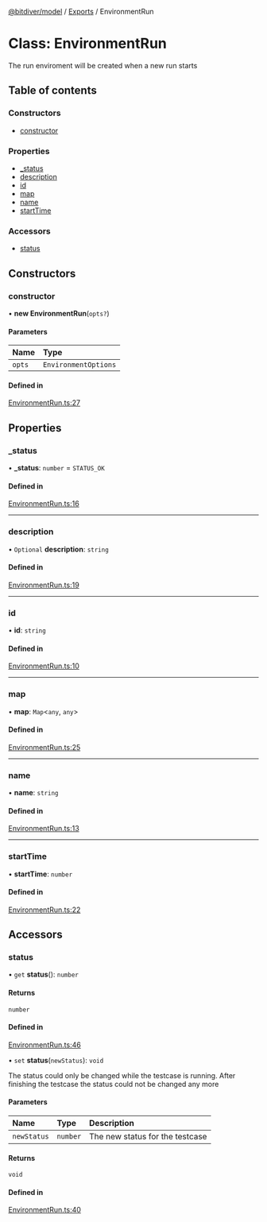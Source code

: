 [@bitdiver/model](../README.md) / [Exports](../modules.md) / EnvironmentRun

# Class: EnvironmentRun

The run enviroment will be created when a new run starts

## Table of contents

### Constructors

- [constructor](EnvironmentRun.md#constructor)

### Properties

- [\_status](EnvironmentRun.md#_status)
- [description](EnvironmentRun.md#description)
- [id](EnvironmentRun.md#id)
- [map](EnvironmentRun.md#map)
- [name](EnvironmentRun.md#name)
- [startTime](EnvironmentRun.md#starttime)

### Accessors

- [status](EnvironmentRun.md#status)

## Constructors

### constructor

• **new EnvironmentRun**(`opts?`)

#### Parameters

| Name | Type |
| :------ | :------ |
| `opts` | `EnvironmentOptions` |

#### Defined in

[EnvironmentRun.ts:27](https://github.com/bitdiver/model/blob/e208e5b/src/EnvironmentRun.ts#L27)

## Properties

### \_status

• **\_status**: `number` = `STATUS_OK`

#### Defined in

[EnvironmentRun.ts:16](https://github.com/bitdiver/model/blob/e208e5b/src/EnvironmentRun.ts#L16)

___

### description

• `Optional` **description**: `string`

#### Defined in

[EnvironmentRun.ts:19](https://github.com/bitdiver/model/blob/e208e5b/src/EnvironmentRun.ts#L19)

___

### id

• **id**: `string`

#### Defined in

[EnvironmentRun.ts:10](https://github.com/bitdiver/model/blob/e208e5b/src/EnvironmentRun.ts#L10)

___

### map

• **map**: `Map`<`any`, `any`\>

#### Defined in

[EnvironmentRun.ts:25](https://github.com/bitdiver/model/blob/e208e5b/src/EnvironmentRun.ts#L25)

___

### name

• **name**: `string`

#### Defined in

[EnvironmentRun.ts:13](https://github.com/bitdiver/model/blob/e208e5b/src/EnvironmentRun.ts#L13)

___

### startTime

• **startTime**: `number`

#### Defined in

[EnvironmentRun.ts:22](https://github.com/bitdiver/model/blob/e208e5b/src/EnvironmentRun.ts#L22)

## Accessors

### status

• `get` **status**(): `number`

#### Returns

`number`

#### Defined in

[EnvironmentRun.ts:46](https://github.com/bitdiver/model/blob/e208e5b/src/EnvironmentRun.ts#L46)

• `set` **status**(`newStatus`): `void`

The status could only be changed while the testcase is running. After finishing the
testcase the status could not be changed any more

#### Parameters

| Name | Type | Description |
| :------ | :------ | :------ |
| `newStatus` | `number` | The new status for the testcase |

#### Returns

`void`

#### Defined in

[EnvironmentRun.ts:40](https://github.com/bitdiver/model/blob/e208e5b/src/EnvironmentRun.ts#L40)
